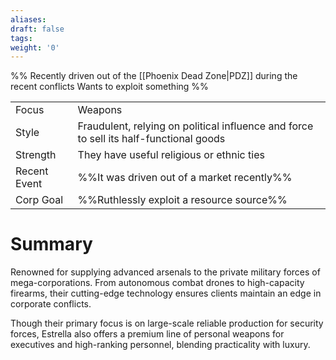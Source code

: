 ```yaml
---
aliases: 
draft: false
tags: 
weight: '0'
---
```

%%
Recently driven out of the [[Phoenix Dead Zone|PDZ]] during the recent conflicts
Wants to exploit something
%%

|                                          |                                                                                        |
| ---------------------------------------- | -------------------------------------------------------------------------------------- |
| <span class="leftTH">Focus</span>        | Weapons                                                                                |
| <span class="leftTH">Style</span>        | Fraudulent, relying on political influence and force to sell its half-functional goods |
| <span class="leftTH">Strength</span>     | They have useful religious or ethnic ties                                              |
| <span class="leftTH">Recent Event</span> | %%It was driven out of a market recently%%                                             |
| <span class="leftTH">Corp Goal</span>    | %%Ruthlessly exploit a resource source%%                                               |

# Summary

Renowned for supplying advanced arsenals to the private military forces of mega-corporations. From autonomous combat drones to high-capacity firearms, their cutting-edge technology ensures clients maintain an edge in corporate conflicts.

Though their primary focus is on large-scale reliable production for security forces, Estrella also offers a premium line of personal weapons for executives and high-ranking personnel, blending practicality with luxury.